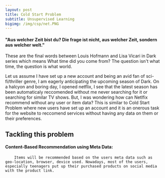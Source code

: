 ```yaml
---
layout: post
title: Cold Start Problem
subtitle: Unsupervised Learning
bigimg: /img/csp/net.PNG
---
```


#### "Aus welcher Zeit bist du? Die frage ist nicht, aus welcher Zeit, sondern aus welcher welt."

These are the final words between Louis Hofmann and Lisa Vicari in Dark series which means What time did you come from? The question isn't what time, the question is what world.

Let us assume I have set up a new account and being an avid fan of sci-fi/thriller genre, I am eagerly anticipating the upcoming season of Dark. On a halcyon and boring day, I opened netflix, I see that the latest season has been automaticaly reccomended without me never searching for it or searching for similar TV shows. But, I was wondering how can Netlfix recommend without any user or item data? This is similar to Cold Start Problem where new users have set up an account and it is an onerous task for the website to reccomend services without having any data on them or their preferences.

## Tackling this problem

#### Content-Based Recommendation using Meta Data:

        Items will be recommended based on the users meta data such as geo-location, browser, device used. Nowadays, most of the users, especially teenagers put up their purchased products on social media with the product link.
